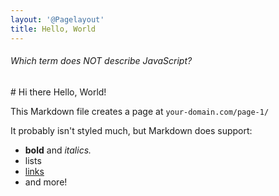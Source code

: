 ```yaml
---
layout: '@Pagelayout'
title: Hello, World
---
```


<Quiz options="['Garbage collected','Intrepreted','Statically Typed']" answer="Statically Typed" prize="19">
  <h6>Which term does NOT describe JavaScript?</h6>
</Quiz>
# Hi there Hello, World!

This Markdown file creates a page at `your-domain.com/page-1/`

It probably isn't styled much, but Markdown does support:

- **bold** and _italics._
- lists
- [links](https://astro.build)
- and more!
